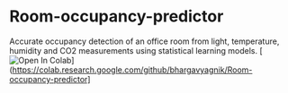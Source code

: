 # Room-occupancy-predictor
Accurate occupancy detection of an office room from light, temperature, humidity and CO2 measurements using statistical learning models.
[![Open In Colab](https://colab.research.google.com/assets/colab-badge.svg)](https://colab.research.google.com/github/bhargavyagnik/Room-occupancy-predictor]
